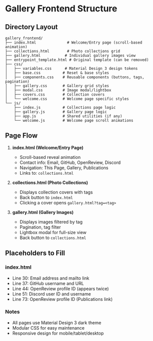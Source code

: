 # Gallery Frontend Structure

## Directory Layout

```
gallery_frontend/
├── index.html              # Welcome/Entry page (scroll-based animation)
├── collections.html        # Photo collections grid
├── gallery.html           # Individual gallery images view
├── entrypoint_template.html # Original template (can be removed)
├── css/
│   ├── variables.css      # Material Design 3 design tokens
│   ├── base.css          # Reset & base styles
│   ├── components.css    # Reusable components (buttons, tags, pagination)
│   ├── gallery.css       # Gallery grid styles
│   ├── modal.css         # Image modal/lightbox
│   ├── covers.css        # Collection covers
│   └── welcome.css       # Welcome page specific styles
└── js/
    ├── index.js          # Collections page logic
    ├── gallery.js        # Gallery page logic
    ├── app.js            # Shared utilities (if any)
    └── welcome.js        # Welcome page scroll animations
```

## Page Flow

1. **index.html (Welcome/Entry Page)**
   - Scroll-based reveal animation
   - Contact info: Email, GitHub, OpenReview, Discord
   - Navigation: This Page, Gallery, Publications
   - Links to: `collections.html`

2. **collections.html (Photo Collections)**
   - Displays collection covers with tags
   - Back button to `index.html`
   - Clicking a cover opens `gallery.html?tag=<tag>`

3. **gallery.html (Gallery Images)**
   - Displays images filtered by tag
   - Pagination, tag filter
   - Lightbox modal for full-size view
   - Back button to `collections.html`

## Placeholders to Fill

### index.html
- Line 30: Email address and mailto link
- Line 37: GitHub username and URL
- Line 44: OpenReview profile ID (appears twice)
- Line 51: Discord user ID and username
- Line 73: OpenReview profile ID (Publications link)

### Notes
- All pages use Material Design 3 dark theme
- Modular CSS for easy maintenance
- Responsive design for mobile/tablet/desktop
